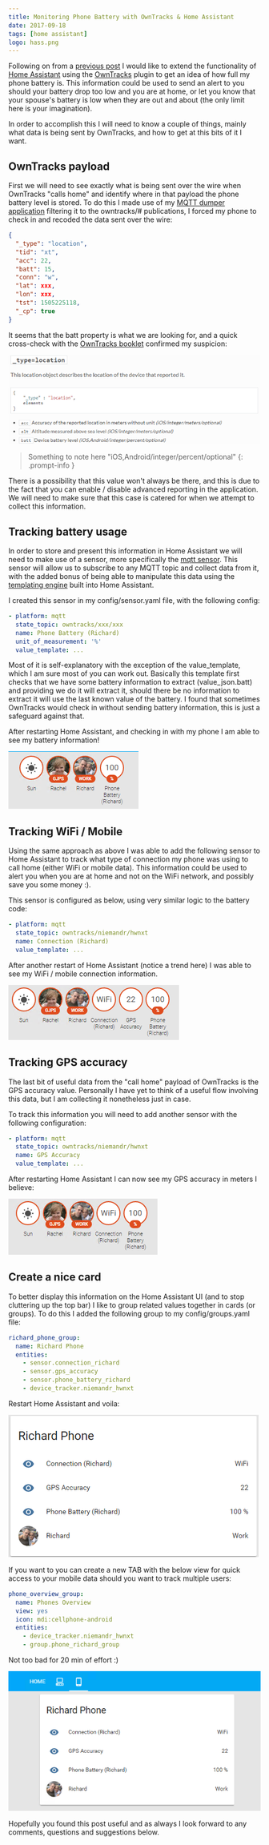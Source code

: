 ```yaml
---
title: Monitoring Phone Battery with OwnTracks & Home Assistant
date: 2017-09-18
tags: [home assistant]
logo: hass.png
---
```


Following on from a [previous post](https://www.richardn.ca/posts/MonitoringHostSystemWithHass/) I would like to extend the functionality of [Home Assistant](https://www.home-assistant.io/) using the [OwnTracks](https://www.home-assistant.io/integrations/owntracks/) plugin to get an idea of how full my phone battery is. This information could be used to send an alert to you should your battery drop too low and you are at home, or let you know that your spouse's battery is low when they are out and about (the only limit here is your imagination).

In order to accomplish this I will need to know a couple of things, mainly what data is being sent by OwnTracks, and how to get at this bits of it I want.

## OwnTracks payload
First we will need to see exactly what is being sent over the wire when OwnTracks "calls home" and identify where in that payload the phone battery level is stored. To do this I made use of my [MQTT dumper application](https://www.richardn.ca/posts/MQTTDumperAlpha/) filtering it to the owntracks/# publications, I forced my phone to check in and recoded the data sent over the wire:

```json
{
  "_type": "location",
  "tid": "xt",
  "acc": 22,
  "batt": 15,
  "conn": "w",
  "lat": xxx,
  "lon": xxx,
  "tst": 1505225118,
  "_cp": true
}
```

It seems that the batt property is what we are looking for, and a quick cross-check with the [OwnTracks booklet](https://owntracks.org/booklet/tech/json/) confirmed my suspicion:

<img src="./001.png" alt="" />

> Something to note here "iOS,Android/integer/percent/optional"
{: .prompt-info }

There is a possibility that this value won't always be there, and this is due to the fact that you can enable / disable advanced reporting in the application. We will need to make sure that this case is catered for when we attempt to collect this information.

## Tracking battery usage
In order to store and present this information in Home Assistant we will need to make use of a sensor, more specifically the [mqtt sensor](https://www.home-assistant.io/integrations/sensor.mqtt). This sensor will allow us to subscribe to any MQTT topic and collect data from it, with the added bonus of being able to manipulate this data using the [templating engine](https://www.home-assistant.io/docs/configuration/templating/) built into Home Assistant.

I created this sensor in my config/sensor.yaml file, with the following config:

```yaml
- platform: mqtt
  state_topic: owntracks/xxx/xxx
  name: Phone Battery (Richard)
  unit_of_measurement: '%'
  value_template: ...
```

Most of it is self-explanatory with the exception of the value_template, which I am sure most of you can work out. Basically this template first checks that we have some battery information to extract (value_json.batt) and providing we do it will extract it, should there be no information to extract it will use the last known value of the battery. I found that sometimes OwnTracks would check in without sending battery information, this is just a safeguard against that.

After restarting Home Assistant, and checking in with my phone I am able to see my battery information!

<img src="./002.png" alt="" />

## Tracking WiFi / Mobile
Using the same approach as above I was able to add the following sensor to Home Assistant to track what type of connection my phone was using to call home (either WiFi or mobile data). This information could be used to alert you when you are at home and not on the WiFi network, and possibly save you some money :).

This sensor is configured as below, using very similar logic to the battery code:

```yaml
- platform: mqtt
  state_topic: owntracks/niemandr/hwnxt
  name: Connection (Richard)
  value_template: ...
```

After another restart of Home Assistant (notice a trend here) I was able to see my WiFi / mobile connection information.

<img src="./003.png" alt="" />

## Tracking GPS accuracy
The last bit of useful data from the "call home" payload of OwnTracks is the GPS accuracy value. Personally I have yet to think of a useful flow involving this data, but I am collecting it nonetheless just in case.

To track this information you will need to add another sensor with the following configuration:

```yaml
- platform: mqtt
  state_topic: owntracks/niemandr/hwnxt
  name: GPS Accuracy
  value_template: ...
```

After restarting Home Assistant I can now see my GPS accuracy in meters I believe:

<img src="./004.png" alt="" />

## Create a nice card
To better display this information on the Home Assistant UI (and to stop cluttering up the top bar) I like to group related values together in cards (or groups). To do this I added the following group to my config/groups.yaml file:

```yaml
richard_phone_group:
  name: Richard Phone
  entities:
    - sensor.connection_richard
    - sensor.gps_accuracy
    - sensor.phone_battery_richard
    - device_tracker.niemandr_hwnxt
```

Restart Home Assistant and voila:

<img src="./005.png" alt="" />

If you want to you can create a new TAB with the below view for quick access to your mobile data should you want to track multiple users:

```yaml
phone_overview_group:
  name: Phones Overview
  view: yes
  icon: mdi:cellphone-android
  entities:
    - device_tracker.niemandr_hwnxt
    - group.phone_richard_group
```

Not too bad for 20 min of effort :)

<img src="./006.png" alt="" />

Hopefully you found this post useful and as always I look forward to any comments, questions and suggestions below.
